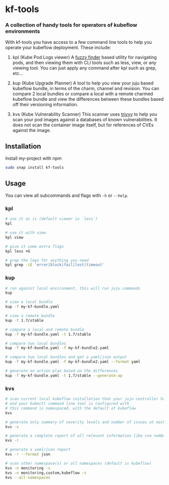
# kf-tools
### A collection of handy tools for operators of kubeflow environments


With kf-tools you have access to a few command line tools to help you operate your kubeflow deployment. These include:


1) kpl (Kube Pod Logs viewer)
A [fuzzy finder](https://github.com/junegunn/fzf) based utility for navigating pods, and then viewing them with CLI tools such as less, view, or any viewing tool. You can just apply any command after kpl such as grep, etc...

2) kup (Kube Upgrade Planner)
A tool to help you view your juju based kubeflow bundle, in terms of the charm, channel and revision. You can compare 2 local bundles or compare a local with a remote charmed kubeflow bundle and view the differences between these bundles based off their versioning information.

3) kvs (Kube Vulnerability Scanner)
This scanner uses [trivvy](https://github.com/aquasecurity/trivy) to help you scan your pod images against a databases of known vulnerabilities. It does not scan the container image itself, but for references of CVEs against the image.


## Installation

Install my-project with npm

```bash
sudo snap install kf-tools
```

## Usage

You can view all subcommands and flags with `-h` or `--help`.

### kpl

```bash
# use it as is (default viewer is `less`)
kpl

# use it with view
kpl view

# give it some extra flags
kpl less +G

# grep the logs for anything you need
kpl grep -iE 'error|block|fail|lost|timeout'
```


### kup

```bash
# run against local environment, this will run juju commands
kup

# view a local bundle
kup -f my-kf-bundle.yaml

# view a remote bundle
kup -t 1.7/stable

# compare a local and remote bundle
kup -f my-kf-bundle.yaml -t 1.7/stable

# compare two local bundles
kup -f my-kf-bundle.yaml -f my-kf-bundle2.yaml

# compare two local bundles and get a yaml/json output
kup -f my-kf-bundle.yaml -f my-kf-bundle2.yaml --format yaml

# generate an action plan based on the differences
kup -f my-kf-bundle.yaml -t 1.7/stable --generate-ap
```

### kvs

```bash
# scan current local kubeflow installation that your juju controller has access to 
# and your kubectl command line tool is configured with
# this command is namespaced, with the default of kubeflow
kvs

# generate only summary of severity levels and number of issues at each level
kvs -s

# generate a complete report of all relevant information like cve numbers, references, etc...
kvs -r

# generate a yaml/json report
kvs -r --format json

# scan other namespace(s) or all namespaces (default is kubeflow)
kvs -n monitoring -s
kvs -n monitoring,custom,kubeflow -s
kvs --all-namespaces
```